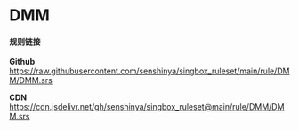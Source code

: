# DMM

#### 规则链接

**Github**
https://raw.githubusercontent.com/senshinya/singbox_ruleset/main/rule/DMM/DMM.srs

**CDN**
https://cdn.jsdelivr.net/gh/senshinya/singbox_ruleset@main/rule/DMM/DMM.srs
